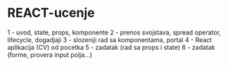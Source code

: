 # REACT-ucenje
1 - uvod, state, props, komponente
2 - prenos svojstava, spread operator, lifecycle, dogadjaji
3 - slozeniji rad sa komponentama, portal
4 - React aplikacija (CV) od pocetka
5 - zadatak (rad sa props i state)
6 - zadatak (forme, provera input polja...)
